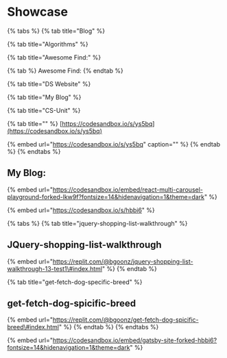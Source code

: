 # Showcase









{% tabs %}
{% tab title="Blog" %}

{% tab title="Algorithms" %}

{% tab title="Awesome Find:" %}

{% tab %}
Awesome Find:
{% endtab %}

{% tab title="DS Website" %}

{% tab title="My Blog" %}

{% tab title="CS-Unit" %}

{% tab title="" %}
[https://codesandbox.io/s/ys5bq](https://codesandbox.io/s/ys5bq)

{% embed url="https://codesandbox.io/s/ys5bq" caption="" %}
{% endtab %}
{% endtabs %}

## My Blog:



{% embed url="https://codesandbox.io/embed/react-multi-carousel-playground-forked-lkw9f?fontsize=14&hidenavigation=1&theme=dark" %}



{% embed url="https://codesandbox.io/s/hbbi6" %}



{% tabs %}
{% tab title="jquery-shopping-list-walkthrough" %}
## JQuery-shopping-list-walkthrough

{% embed url="https://replit.com/@bgoonz/jquery-shopping-list-walkthrough-13-test1\#index.html" %}
{% endtab %}

{% tab title="get-fetch-dog-specific-breed" %}
## get-fetch-dog-spicific-breed

{% embed url="https://replit.com/@bgoonz/get-fetch-dog-spicific-breed\#index.html" %}
{% endtab %}
{% endtabs %}





{% embed url="https://codesandbox.io/embed/gatsby-site-forked-hbbi6?fontsize=14&hidenavigation=1&theme=dark" %}



